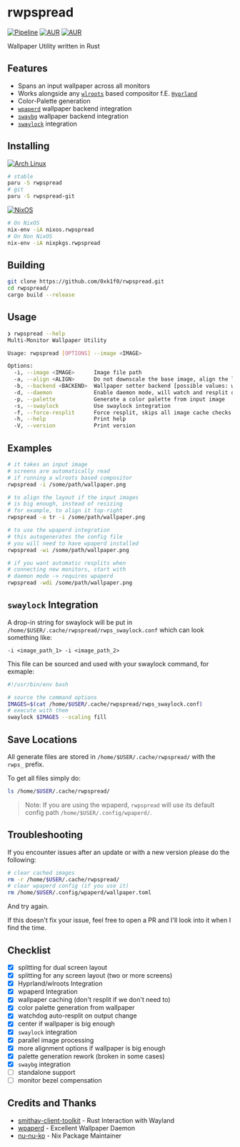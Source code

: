 # rwpspread

[![Pipeline](https://github.com/0xk1f0/rwpspread/actions/workflows/build.yml/badge.svg)](https://github.com/0xk1f0/rwpspread/actions/workflows/build.yml)
[![AUR](https://img.shields.io/aur/version/rwpspread?label=AUR%20rwpspread)](https://aur.archlinux.org/packages/rwpspread) 
[![AUR](https://img.shields.io/aur/version/rwpspread-git?label=AUR%20rwpspread-git)](https://aur.archlinux.org/packages/rwpspread-git)

Wallpaper Utility written in Rust

## Features

- Spans an input wallpaper across all monitors
- Works alongside any [`wlroots`](https://gitlab.freedesktop.org/wlroots/wlroots) based compositor f.E. [`Hyprland`](https://hyprland.org/)
- Color-Palette generation
- [`wpaperd`](https://github.com/danyspin97/wpaperd) wallpaper backend integration
- [`swaybg`](https://github.com/swaywm/swaybg) wallpaper backend integration
- [`swaylock`](https://github.com/swaywm/swaylock) integration

## Installing

[![Arch Linux](https://img.shields.io/badge/Arch_Linux-via_AUR-grey?style=for-the-badge&logo=arch-linux&logoColor=white&labelColor=1793D1)](https://aur.archlinux.org/packages/rwpspread)

```bash
# stable
paru -S rwpspread
# git
paru -S rwpspread-git
```

[![NixOS](https://img.shields.io/badge/NixOS-via_nixpkgs-grey?style=for-the-badge&logo=nixos&logoColor=white&labelColor=5277C3)](https://search.nixos.org/packages?channel=unstable&show=rwpspread&type=packages&query=rwpspread)

```bash
# On NixOS
nix-env -iA nixos.rwpspread
# On Non NixOS
nix-env -iA nixpkgs.rwpspread
```

## Building

```bash
git clone https://github.com/0xk1f0/rwpspread.git
cd rwpspread/
cargo build --release
```

## Usage

```bash
❯ rwpspread --help
Multi-Monitor Wallpaper Utility

Usage: rwpspread [OPTIONS] --image <IMAGE>

Options:
  -i, --image <IMAGE>      Image file path
  -a, --align <ALIGN>      Do not downscale the base image, align the layout instead [possible values: tl, tr, tc, bl, br, bc, rc, lc, c]
  -b, --backend <BACKEND>  Wallpaper setter backend [possible values: wpaperd, swaybg]
  -d, --daemon             Enable daemon mode, will watch and resplit on output changes
  -p, --palette            Generate a color palette from input image
  -s, --swaylock           Use swaylock integration
  -f, --force-resplit      Force resplit, skips all image cache checks
  -h, --help               Print help
  -V, --version            Print version
```

## Examples

```bash
# it takes an input image
# screens are automatically read
# if running a wlroots based compositor
rwpspread -i /some/path/wallpaper.png

# to align the layout if the input images
# is big enough, instead of resizing
# for example, to align it top-right
rwpspread -a tr -i /some/path/wallpaper.png

# to use the wpaperd integration
# this autogenerates the config file
# you will need to have wpaperd installed
rwpspread -wi /some/path/wallpaper.png

# if you want automatic resplits when
# connecting new monitors, start with
# daemon mode -> requires wpaperd
rwpspread -wdi /some/path/wallpaper.png
```

## `swaylock` Integration

A drop-in string for swaylock will be put in `/home/$USER/.cache/rwpspread/rwps_swaylock.conf` which can look something like:

```text
-i <image_path_1> -i <image_path_2>
```

This file can be sourced and used with your swaylock command, for exmaple:

```bash
#!/usr/bin/env bash

# source the command options
IMAGES=$(cat /home/$USER/.cache/rwpspread/rwps_swaylock.conf)
# execute with them
swaylock $IMAGES --scaling fill
```

## Save Locations

All generate files are stored in `/home/$USER/.cache/rwpspread/` with the `rwps_` prefix.

To get all files simply do:

```bash
ls /home/$USER/.cache/rwpspread/
```

> Note: If you are using the wpaperd, `rwpspread` will use its default config path `/home/$USER/.config/wpaperd/`.

## Troubleshooting

If you encounter issues after an update or with a new version please do the following:

```bash
# clear cached images
rm -r /home/$USER/.cache/rwpspread/
# clear wpaperd config (if you use it)
rm /home/$USER/.config/wpaperd/wallpaper.toml
```

And try again.

If this doesn't fix your issue, feel free to open a PR and I'll look into it when I find the time.

## Checklist

- [x] splitting for dual screen layout
- [x] splitting for any screen layout (two or more screens)
- [x] Hyprland/wlroots Integration
- [x] wpaperd Integration
- [x] wallpaper caching (don't resplit if we don't need to)
- [x] color palette generation from wallpaper
- [x] watchdog auto-resplit on output change
- [x] center if wallpaper is big enough
- [x] `swaylock` integration
- [x] parallel image processing
- [x] more alignment options if wallpaper is big enough
- [x] palette generation rework (broken in some cases)
- [x] `swaybg` integration
- [ ] standalone support
- [ ] monitor bezel compensation

## Credits and Thanks

- [smithay-client-toolkit](https://github.com/Smithay/client-toolkit) - Rust Interaction with Wayland
- [wpaperd](https://github.com/danyspin97/wpaperd) - Excellent Wallpaper Daemon
- [nu-nu-ko](https://github.com/nu-nu-ko) - Nix Package Maintainer
